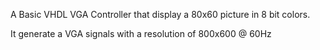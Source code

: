 A Basic VHDL VGA Controller that display a 80x60 picture in 8 bit colors.

It generate a VGA signals with a resolution of 800x600 @ 60Hz